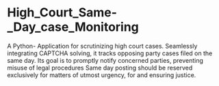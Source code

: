 # High_Court_Same-_Day_case_Monitoring
A Python- Application for scrutinizing high court cases. Seamlessly integrating CAPTCHA solving, it tracks opposing party cases filed on the same day. Its goal is to promptly notify concerned parties, preventing misuse of legal procedures Same day posting should be reserved exclusively for matters of utmost urgency, for  and ensuring justice.

